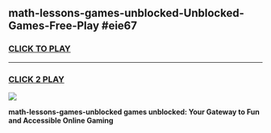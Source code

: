 
## math-lessons-games-unblocked-Unblocked-Games-Free-Play #eie67
<h3>
<a href="https://us.freeplayer.one?title=math-lessons-games-unblocked&ref=9M">CLICK TO PLAY</a></h3>
<hr>

<h3>
<a href="https://us.freeplayer.one?title=math-lessons-games-unblocked&ref=9M">CLICK 2 PLAY</a>
  
</h3>

<a href="https://us.freeplayer.one?title=math-lessons-games-unblocked&ref=9M"><img src="https://clearcache.store/games.png"></a>


**math-lessons-games-unblocked games unblocked: Your Gateway to Fun and Accessible Online Gaming**
